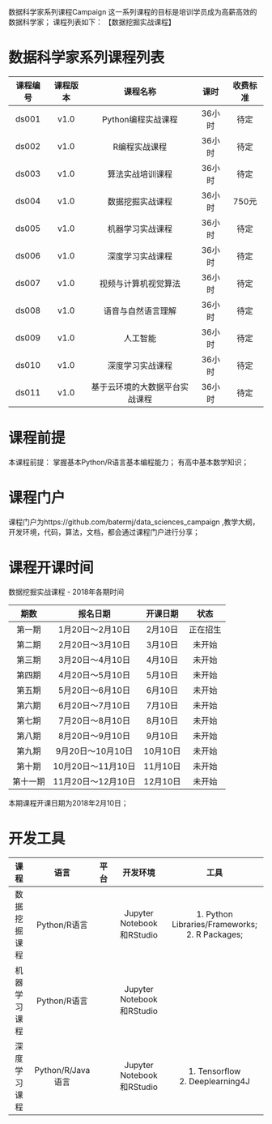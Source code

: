 数据科学家系列课程Campaign
这一系列课程的目标是培训学员成为高薪高效的数据科学家； 课程列表如下：
【数据挖掘实战课程】

# 数据科学家系列课程列表
| 课程编号 | 课程版本 | 课程名称 | 课时 | 收费标准 |
| :---: | :---: | :---: | :---: | :---: | 
| ds001 | v1.0 | Python编程实战课程 | 36小时 | 待定 |
| ds002 | v1.0 | R编程实战课程 | 36小时 | 待定 |
| ds003 | v1.0 | 算法实战培训课程 | 36小时 | 待定 |
| ds004 | v1.0 | 数据挖掘实战课程 | 36小时 | 750元 |
| ds005 | v1.0 | 机器学习实战课程 | 36小时 | 待定 |
| ds006 | v1.0 | 深度学习实战课程 | 36小时 | 待定 |
| ds007 | v1.0 | 视频与计算机视觉算法 | 36小时 | 待定 |
| ds008 | v1.0 | 语音与自然语言理解 | 36小时 | 待定 |
| ds009 | v1.0 | 人工智能 | 36小时 | 待定 |
| ds010 | v1.0 | 深度学习实战课程 | 36小时 | 待定 |
| ds011 | v1.0 | 基于云环境的大数据平台实战课程 | 36小时 | 待定 |


# 课程前提
本课程前提：
掌握基本Python/R语言基本编程能力；
有高中基本数学知识；

# 课程门户
课程门户为https://github.com/batermj/data_sciences_campaign ,教学大纲，开发环境，代码，算法，文档，都会通过课程门户进行分享；

# 课程开课时间
数据挖掘实战课程 - 2018年各期时间

| 期数 | 报名日期 | 开课日期 | 状态 |
| :---: | :---: | :---: | :---: |
| 第一期| 1月20日～2月10日 | 2月10日 | 正在招生 |
| 第二期 | 2月20日～3月10日 | 3月10日 | 未开始 |
| 第三期 | 3月20日～4月10日 | 4月10日 | 未开始 |
| 第四期 | 4月20日～5月10日 | 5月10日 | 未开始 |
| 第五期 | 5月20日～6月10日 | 6月10日 | 未开始 |
| 第六期 | 6月20日～7月10日 | 7月10日 | 未开始 |
| 第七期 | 7月20日～8月10日 | 8月10日 | 未开始 |
| 第八期 | 8月20日～9月10日 | 9月10日 | 未开始 |
| 第九期 | 9月20日～10月10日 | 10月10日 | 未开始 |
| 第十期 | 10月20日～11月10日 | 11月10日 | 未开始 |
| 第十一期 | 11月20日～12月10日 | 12月10日 | 未开始 |

本期课程开课日期为2018年2月10日；

# 开发工具

| 课程 | 语言 | 平台 | 开发环境 | 工具 |
| :---: | :---: | :---: | :---: | :---: |
| 数据挖掘课程| Python/R语言 |  | Jupyter Notebook和RStudio | 1. Python Libraries/Frameworks;</br> 2. R Packages;|
| 机器学习课程| Python/R语言 |  | Jupyter Notebook和RStudio | |
| 深度学习课程| Python/R/Java语言 |  | Jupyter Notebook和RStudio | 1. Tensorflow</br> 2. Deeplearning4J |

